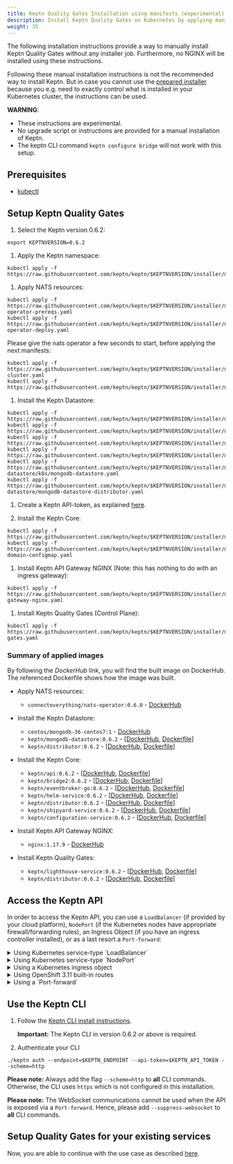 ```yaml
---
title: Keptn Quality Gates Installation using manifests (experimental)
description: Install Keptn Quality Gates on Kubernetes by applying manifests with kubectl
weight: 35
---
```


The following installation instructions provide a way to manually install Keptn Quality Gates without any installer job. Furthermore, no NGINX will be installed using these instructions.

Following these manual installation instructions is not the recommended way to install Keptn.
But in case you cannot use the [prepared installer](../../previous-releases/installation/setup-keptn/) because you e.g. need to exactly control what is installed in your Kubernetes cluster, the instructions can be used.

**WARNING**:

* These instructions are experimental.
* No upgrade script or instructions are provided for a manual installation of Keptn.
* The keptn CLI command `keptn configure bridge` will not work with this setup.


## Prerequisites
- [kubectl](https://kubernetes.io/docs/tasks/tools/install-kubectl/)

## Setup Keptn Quality Gates

1. Select the Keptn version 0.6.2:
```console
export KEPTNVERSION=0.6.2
```

1. Apply the Keptn namespace:
```console
kubectl apply -f https://raw.githubusercontent.com/keptn/keptn/$KEPTNVERSION/installer/manifests/keptn/namespace.yaml
```

1. Apply NATS resources:
```console
kubectl apply -f https://raw.githubusercontent.com/keptn/keptn/$KEPTNVERSION/installer/manifests/nats/nats-operator-prereqs.yaml
kubectl apply -f https://raw.githubusercontent.com/keptn/keptn/$KEPTNVERSION/installer/manifests/nats/nats-operator-deploy.yaml
```
Please give the nats operator a few seconds to start, before applying the next manifests:
```
kubectl apply -f https://raw.githubusercontent.com/keptn/keptn/$KEPTNVERSION/installer/manifests/nats/nats-cluster.yaml
kubectl apply -f https://raw.githubusercontent.com/keptn/keptn/$KEPTNVERSION/installer/manifests/keptn/rbac.yaml
```

1. Install the Keptn Datastore:
```console
kubectl apply -f https://raw.githubusercontent.com/keptn/keptn/$KEPTNVERSION/installer/manifests/logging/namespace.yaml
kubectl apply -f https://raw.githubusercontent.com/keptn/keptn/$KEPTNVERSION/installer/manifests/logging/mongodb/pvc.yaml
kubectl apply -f https://raw.githubusercontent.com/keptn/keptn/$KEPTNVERSION/installer/manifests/logging/mongodb/deployment.yaml
kubectl apply -f https://raw.githubusercontent.com/keptn/keptn/$KEPTNVERSION/installer/manifests/logging/mongodb/svc.yaml
kubectl apply -f https://raw.githubusercontent.com/keptn/keptn/$KEPTNVERSION/installer/manifests/logging/mongodb-datastore/k8s/mongodb-datastore.yaml
kubectl apply -f https://raw.githubusercontent.com/keptn/keptn/$KEPTNVERSION/installer/manifests/logging/mongodb-datastore/mongodb-datastore-distributor.yaml
```

1. Create a Keptn API-token, as explained [here](../api_token/#create-api-token).



1. Install the Keptn Core:
```console
kubectl apply -f https://raw.githubusercontent.com/keptn/keptn/$KEPTNVERSION/installer/manifests/keptn/core.yaml
kubectl apply -f https://raw.githubusercontent.com/keptn/keptn/$KEPTNVERSION/installer/manifests/keptn/keptn-domain-configmap.yaml
```

1. Install Keptn API Gateway NGINX (Note: this has nothing to do with an ingress gateway):
```console
kubectl apply -f https://raw.githubusercontent.com/keptn/keptn/$KEPTNVERSION/installer/manifests/keptn/api-gateway-nginx.yaml
```

1. Install Keptn Quality Gates (Control Plane):
```console
kubectl apply -f https://raw.githubusercontent.com/keptn/keptn/$KEPTNVERSION/installer/manifests/keptn/quality-gates.yaml
```

### Summary of applied images

By following the *DockerHub* link, you will find the built image on DockerHub. The referenced Dockerfile shows how the image was built. 

* Apply NATS resources:
  * `connecteverything/nats-operator:0.6.0` - [DockerHub](https://hub.docker.com/layers/connecteverything/nats-operator/0.6.0/images/sha256-f83368baa5092a632c2e941ee7ba8cb6f925d0a068996a0a47ef4047edf2f12b)

* Install the Keptn Datastore:
  * `centos/mongodb-36-centos7:1` - [DockerHub](https://hub.docker.com/r/centos/mongodb-36-centos7)
  * `keptn/mongodb-datastore:0.6.2` - [[DockerHub](https://hub.docker.com/r/keptn/mongodb-datastore/tags?page=1&name=0.6.2), [Dockerfile](https://github.com/keptn/keptn/blob/0.6.2/mongodb-datastore/Dockerfile)]
  * `keptn/distributor:0.6.2` - [[DockerHub](https://hub.docker.com/r/keptn/distributor/tags?page=1&name=0.6.2), [Dockerfile](https://github.com/keptn/keptn/blob/0.6.2/distributor/Dockerfile)]

* Install the Keptn Core:
  * `keptn/api:0.6.2` - [[DockerHub](https://hub.docker.com/r/keptn/api/tags?page=1&name=0.6.2), [Dockerfile](https://github.com/keptn/keptn/blob/0.6.2/api/Dockerfile)]
  * `keptn/bridge2:0.6.2` - [[DockerHub](https://hub.docker.com/r/keptn/bridge2/tags?page=1&name=0.6.2), [Dockerfile](https://github.com/keptn/keptn/blob/0.6.2/bridge/Dockerfile)]
  * `keptn/eventbroker-go:0.6.2` - [[DockerHub](https://hub.docker.com/r/keptn/eventbroker-go/tags?page=1&name=0.6.2), [Dockerfile](https://github.com/keptn/keptn/blob/0.6.2/eventbroker/Dockerfile)]
  * `keptn/helm-service:0.6.2` - [[DockerHub](https://hub.docker.com/r/keptn/helm-service/tags?page=1&name=0.6.2), [Dockerfile](https://github.com/keptn/keptn/blob/0.6.2/helm-service/Dockerfile)]
  * `keptn/distributor:0.6.2` - [[DockerHub](https://hub.docker.com/r/keptn/distributor/tags?page=1&name=0.6.2), [Dockerfile](https://github.com/keptn/keptn/blob/0.6.2/distributor/Dockerfile)]
  * `keptn/shipyard-service:0.6.2` - [[DockerHub](https://hub.docker.com/r/keptn/shipyard-service/tags?page=1&name=0.6.2), [Dockerfile](https://github.com/keptn/keptn/blob/0.6.2/shipyard-service/Dockerfile)]
  * `keptn/configuration-service:0.6.2` - [[DockerHub](https://hub.docker.com/r/keptn/configuration-service/tags?page=1&name=0.6.2), [Dockerfile](https://github.com/keptn/keptn/blob/0.6.2/configuration-service/Dockerfile)]

* Install Keptn API Gateway NGINX:
  * `nginx:1.17.9` - [DockerHub](https://hub.docker.com/layers/nginx/library/nginx/1.17.9/images/sha256-39f53d91433cac929ec9caadf8719c6dc205c74129c90b76054bee43337996b5)

* Install Keptn Quality Gates:
  * `keptn/lighthouse-service:0.6.2` - [[DockerHub](https://hub.docker.com/r/keptn/lighthouse-service/tags?page=1&name=0.6.2), [Dockerfile](https://github.com/keptn/keptn/blob/0.6.2/lighthouse-service/Dockerfile)]
  * `keptn/distributor:0.6.2` - [[DockerHub](https://hub.docker.com/r/keptn/distributor/tags?page=1&name=0.6.2), [Dockerfile](https://github.com/keptn/keptn/blob/0.6.2/distributor/Dockerfile)]

## Access the Keptn API
In order to access the Keptn API, you can use a `LoadBalancer` (if provided by your cloud platform), `NodePort` (if the Kubernetes nodes have appropriate firewall/forwarding rules), an Ingress Object (if you have an ingress controller installed), or as a last resort a `Port-forward`:

  <details><summary>Using Kubernetes service-type `LoadBalancer`</summary>
  <p>

  Expose the Keptn API via a LoadBalancer by patching the service `api-gateway-nginx`:
  ```console
  kubectl patch svc api-gateway-nginx -n keptn -p '{"spec": {"type": "LoadBalancer"}}'
  ```
  
  Please allow your cloud-provider a couple of seconds (up to 5 minutes) to assign you an IP address. Watch the process using
  ```console
  kubectl get svc api-gateway-nginx -n keptn -w
  ```

  Query the IP:
  ```console
  export KEPTN_ENDPOINT=http://$(kubectl get svc api-gateway-nginx -n keptn -ojsonpath='{.status.loadBalancer.ingress[0].ip}')
  ```
  or the hostname (for EKS)
  ```console
  export KEPTN_ENDPOINT=http://$(kubectl get svc api-gateway-nginx -n keptn -ojsonpath='{.status.loadBalancer.ingress[0].hostname}')
  ```
  
  </p>
  </details>

  <details><summary>Using Kubernetes service-type `NodePort`</summary>
  <p>
  
  Please note: For this to work, you either need to be on the same Network as your Kubernetes VM (e.g., when using K3s, Minikube, ...), or in some cases (e.g., GKE) you have to set up certain firewall rules (which is beyond this documentation).

  Expose the Keptn API on the node by patching the service `api-gateway-nginx`:
  ```console
  kubectl patch svc api-gateway-nginx -n keptn -p '{"spec": {"type": "NodePort"}}'
  ```

  Get the Port of `api-gateway-nginx`:
  ```console
  API_PORT=$(kubectl get svc api-gateway-nginx -n keptn -o jsonpath='{.spec.ports[?(@.name=="http")].nodePort}')
  ```

  Get the internal and external ip of current kubernetes node
  ```console
  EXTERNAL_NODE_IP=$(kubectl get nodes -o jsonpath='{ $.items[0].status.addresses[?(@.type=="ExternalIP")].address }')
  INTERNAL_NODE_IP=$(kubectl get nodes -o jsonpath='{ $.items[0].status.addresses[?(@.type=="InternalIP")].address }')
  ```

  Define Keptn API Endpoint (either via the internal or external IP; try both if unsure):
  ```console
  # either
  export KEPTN_ENDPOINT=http://${INTERNAL_NODE_IP}:${API_PORT}/
  # or
  export KEPTN_ENDPOINT=http://${EXTERNAL_NODE_IP}:${API_PORT}/
  ```
  
  </p>
  </details>
  
  <details><summary>Using a Kubernetes ingress object</summary>
  <p>
  
  **Please note**: The description here is very generic. Please refer to the [official docs about ingress controllers](https://kubernetes.io/docs/concepts/services-networking/ingress-controllers/) for more details.
  
  Here is a quick list of Ingress controllers that *should* work:
  
  * istio
  * nginx-ingress
  * traefik
  * cloud-provider specific ingress controllers
  
  Ensure you have an ingress-controller has an IP address (e.g., `5.6.7.8`) or domain that you can reach.
  
  Configure the `api-gateway-nginx` service to use `ClusterIP` (`NodePort` and `LoadBalancer` might work, but that's not the goal here):
  ```console
  kubectl patch svc api-gateway-nginx -n keptn -p '{"spec": {"type": "ClusterIP"}}'
  ```
  
  Create an ingress object for `api-gateway-nginx`, which might look similar to this (replace `api-keptn.5-6-7-8.nip.io` with your desired hostname and `INSERT_INGRESS_CLASS_HERE` with the ingress class you are using):
```yaml
apiVersion: networking.k8s.io/v1beta1
kind: Ingress
metadata:
  annotations:
    kubernetes.io/ingress.class: INSERT_INGRESS_CLASS_HERE
  name: your-api-keptn-ingress
  namespace: keptn
spec:
  rules:
  - host: api-keptn.5-6-7-8.nip.io
    http:
      paths:
      - backend:
          serviceName: api-gateway-nginx
          servicePort: 80
  - host: api.keptn
    http:
      paths:
      - backend:
          serviceName: api-gateway-nginx
          servicePort: 80
```
  **Note**: The section with `host: api.keptn` is crucial and needs to be included for the keptn CLI 0.6.2 and before!
  
  To verify that creating an ingress object works, execute
  ```console
  kubectl describe ingress -n keptn
  ```
  The output should look like this:
```
Name:             your-api-keptn-ingress
Namespace:        keptn
Address:          5.6.7.8
Default backend:  default-http-backend:80 (10.16.0.8:8080)
TLS:
  keptn-api-tls terminates *.5-6-7-8.nip.io
Rules:
  Host                           Path  Backends
  ----                           ----  --------
  api-keptn.5-6-7-8.nip.io  
                                    api-gateway-nginx:80 (10.16.0.27:80)
  api.keptn                      
                                    api-gateway-nginx:80 (10.16.0.27:80)

```

  Verify that you can access the API in your Browser, e.g., by going to `http://api-keptn.5-6-7-8.nip.io/swagger-ui/` or if you enabled SSL/TLS even `https://api-keptn.5-6-7-8.nip.io/swagger-ui/`.

  Finally, store the hostname you used in the manifest:
  ```console
  export KEPTN_ENDPOINT=http://api-keptn.5-6-7-8.nip.io/
  ```
  
  </p>
  </details>


  <details><summary>Using OpenShift 3.11 built-in routes</summary>
  <p>
  
  OpenShift 3.11 ships built-in routing functionality, which allows exposing the API using

  ```console
  oc create route edge api --service=api-gateway-nginx --port=http --insecure-policy='None' -n keptn
  oc create route edge api.keptn --service=api-gateway-nginx --port=http --insecure-policy='None' -n keptn --hostname=api.keptn
  ```
  **Note**: The second route with `api.keptn` as a hostname is necessary for Keptn 0.6.x CLI to work.
  
  You can then get the hostname by inspecting the route using
  ```console
  oc get route -n keptn
  ```
  which should look like this:
  ```
  NAME        HOST/PORT                         PATH      SERVICES            PORT      TERMINATION   WILDCARD
  api         api-keptn.1.2.3.4.nip.io                    api-gateway-nginx   http      edge/None     None
  api.keptn   api.keptn                                   api-gateway-nginx   http      edge/None     None
  ```
 
  Set the hostname using
  ```console
  KEPTN_ENDPOINT=https://$(oc get route -n keptn api -ojsonpath='{.status.ingress[0].host}')  
  ``` 
  
  </p>
  </details>

  <details><summary>Using a `Port-forward`</summary>
  <p>

  Make a port-forward with:
  ```console
  kubectl port-forward svc/api-gateway-nginx -n keptn 8080:80
  ```

  ```console
  export KEPTN_ENDPOINT=http://localhost:8080
  ```
  
  </p>
  </details>

## Use the Keptn CLI

1. Follow the [Keptn CLI install instructions](../../previous-releases/installation/setup-keptn/#install-keptn-cli). 

    **Important:** The Keptn CLI in version 0.6.2 or above is required.

1. Authenticate your CLI

```
./keptn auth --endpoint=$KEPTN_ENDPOINT --api-token=$KEPTN_API_TOKEN --scheme=http
```

**Please note:** Always add the flag `--scheme=http` to **all** CLI commands. Otherwise, the CLI uses `https` which is not configured in this installation. 

**Please note:** The WebSocket communications cannot be used when the API is exposed via a `Port-forward`. Hence, please add `--suppress-websocket` to **all** CLI commands.

## Setup Quality Gates for your existing services

Now, you are able to continue with the use case as described [here](../../usecases/quality-gates).
